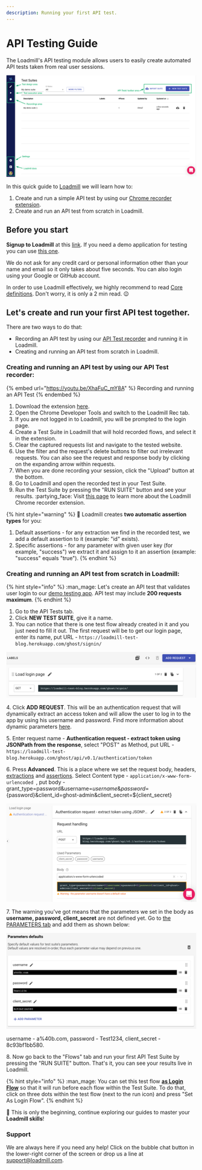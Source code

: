 ```yaml
---
description: Running your first API test.
---
```


# API Testing Guide

The Loadmill's API testing module allows users to easily create automated API tests taken from real user sessions.

![](<../.gitbook/assets/Screenshot (17).png>)

In this quick guide to [Loadmill](https://loadmill.com/app/signup) we will learn how to:

1. Create and run a simple API test by using our [Chrome recorder extension](https://docs.loadmill.com/working-with-the-recorder).
2. Create and run an API test from scratch in Loadmill.

## **Before you start**

**Signup to Loadmill** at this [link](https://www.loadmill.com/app/signup). If you need a demo application for testing you can use [this one](https://loadmill-test-blog.herokuapp.com).

We do not ask for any credit card or personal information other than your name and email so it only takes about five seconds. You can also login using your Google or GitHub account.

In order to use Loadmill effectively, we highly recommend to read [Core definitions](https://docs.loadmill.com/core-definitions). Don't worry, it is only a 2 min read. :wink:

## Let's create and run your first API test together.

There are two ways to do that:

* Recording an API test by using our [API Test recorder](https://docs.loadmill.com/working-with-the-recorder#loadmill-chrome-recorder-extension) and running it in Loadmill.
* Creating and running an API test from scratch in Loadmill.

### **Creating and running an API test by using our API Test recorder:**

{% embed url="https://youtu.be/XhaFuC_mY8A" %}
Recording and running an API Test
{% endembed %}

1. Download the extension [here](https://chrome.google.com/webstore/detail/loadmill-recorder/gdkmnfehipofdefhpegbgkkocinlaofd?hl=en).
2. Open the Chrome Developer Tools and switch to the Loadmill Rec tab.
3. If you are not logged in to Loadmill, you will be prompted to the login page.
4. Create a Test Suite in Loadmill that will hold recorded flows, and select it in the extension.
5. Clear the captured requests list and navigate to the tested website.
6. Use the filter and the request's delete buttons to filter out irrelevant requests. You can also see the request and response body by clicking on the expanding arrow within requests.
7. When you are done recording your session, click the "Upload" button at the bottom.
8. Go to Loadmill and open the recorded test in your Test Suite.
9. Run the Test Suite by pressing the "RUN SUITE" button and see your results. :partying\_face: Visit [this page](https://docs.loadmill.com/working-with-the-recorder#loadmill-chrome-recorder-extension) to learn more about the Loadmill Chrome recorder extension.

{% hint style="warning" %}
:brain: Loadmill creates **two automatic assertion types** for you:

1. Default assertions - for any extraction we find in the recorded test, we add a default assertion to it (example: "id" exists).
2. Specific assertions - for any parameter with given user key (for example, "success") we extract it and assign to it an assertion (example: "success" equals "true").
{% endhint %}

### Creating and running an API test from scratch in Loadmill:

{% hint style="info" %}
:man\_mage: Let's create an API test that validates user login to our [demo testing app](https://loadmill-test-blog.herokuapp.com). API test may include **200 requests maximum**.
{% endhint %}

1. Go to the API Tests tab.
2. Click **NEW TEST SUITE**, give it a name.
3. You can notice that there is one test flow already created in it and you just need to fill it out. The first request will be to get our login page, enter its name, put URL - `https://loadmill-test-blog.herokuapp.com/ghost/signin/`

![](../.gitbook/assets/screenshot-2021-10-03t115831.748.png)

4\. Click **ADD REQUEST**. This will be an authentication request that will dynamically extract an access token and will allow the user to log in to the app by using his username and password. Find more information about dynamic parameters [here](https://docs.loadmill.com/api-testing/test-suite-editor/parameters).

5\. Enter request name - **Authentication request - extract token using JSONPath from the response**, select "POST" as Method, put URL - `https://loadmill-test-blog.herokuapp.com/ghost/api/v0.1/authentication/token`

6\. Press **Advanced**. This is a place where we set the request body, headers, [extractions](https://docs.loadmill.com/api-testing/test-suite-editor/set-parameters-extractions) and [assertions](https://docs.loadmill.com/api-testing/test-suite-editor/assertions). Select Content type - `application/x-www-form-urlencoded `, put body - grant\_type=password\&username=${username}\&password=${password}\&client\_id=ghost-admin\&client\_secret=${client\_secret}

![](../.gitbook/assets/screenshot-2021-10-03t115940.240.png)

7\. The warning you've got means that the parameters we set in the body as **username, password, client\_secret** are not defined yet. Go to [the PARAMETERS tab](https://docs.loadmill.com/api-testing/test-suite-editor/test-suite-parameters) and add them as shown below:

![](../.gitbook/assets/screenshot-2021-10-03t122501.243.png)

username - a%40b.com, password - Test1234, client\_secret - 8c93bf1bb580.

8\. Now go back to the "Flows" tab and run your first API Test Suite by pressing the "RUN SUITE" button. That's it, you can see your results live in Loadmill.

{% hint style="info" %}
:man\_mage: You can set this test flow [**as Login Flow**](https://docs.loadmill.com/api-testing/test-suite-editor/global-login-flow) so that it will run before each flow within the Test Suite. To do that, click on three dots within the test flow (next to the run icon) and press "Set As Login Flow".
{% endhint %}

:tada: This is only the beginning, continue exploring our guides to master your **Loadmill skills**!

### Support

We are always here if you need any help! Click on the bubble chat button in the lower-right corner of the screen or drop us a line at [support@loadmill.com](mailto:support@loadmill.com).
